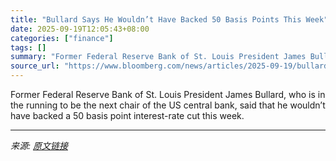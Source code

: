 ```yaml
---
title: "Bullard Says He Wouldn’t Have Backed 50 Basis Points This Week"
date: 2025-09-19T12:05:43+08:00
categories: ["finance"]
tags: []
summary: "Former Federal Reserve Bank of St. Louis President James Bullard, who is in the running to be the next chair of the US central bank, said that he wouldn’t have backed a 50 basis point interest-rate cu"
source_url: "https://www.bloomberg.com/news/articles/2025-09-19/bullard-says-he-wouldn-t-have-backed-50-basis-points-this-week"
---
```


Former Federal Reserve Bank of St. Louis President James Bullard, who is in the running to be the next chair of the US central bank, said that he wouldn’t have backed a 50 basis point interest-rate cut this week.

---

*来源: [原文链接](https://www.bloomberg.com/news/articles/2025-09-19/bullard-says-he-wouldn-t-have-backed-50-basis-points-this-week)*
